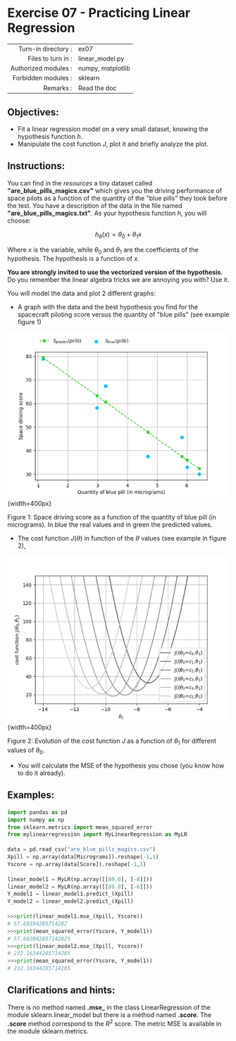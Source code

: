 # Exercise 07 - Practicing Linear Regression

|                         |                    |
| -----------------------:| ------------------ |
|   Turn-in directory :   |  ex07              |
|   Files to turn in :    |  linear\_model.py  |
|   Authorized modules :  |  numpy, matplotlib |
|   Forbidden modules :   |  sklearn           |
|   Remarks :             |  Read the doc      |

## Objectives: 
* Fit a linear regression model on a very small dataset, knowing the hypothesis function $h$.
* Manipulate the cost function $J$, plot it and briefly analyze the plot.


## Instructions:
You can find in the _resources_ a tiny dataset called __"are_blue_pills_magics.csv"__ which gives you the driving performance of space pilots as a function of the quantity of the "blue pills" they took before the test. You have a description of the data in the file named __"are_blue_pills_magics.txt"__.
As your hypothesis function $h$, you will choose:

$$
h_{\theta}(x) = \theta_0 + \theta_1x
$$

Where $x$ is the variable, while $\theta_0$ and $\theta_1$ are the coefficients of the hypothesis. The hypothesis is a function of $x$.

__You are strongly invited to use the vectorized version of the hypothesis.__ Do you remember the linear algebra tricks we are annoying you with? Use it.

You will model the data and plot 2 different graphs:
* A graph with the data and the best hypothesis you find for the spacecraft piloting score versus the quantity of "blue pills" (see example figure 1)

![titre](../assets/ex04_score_vs_bluepills.png){width=400px}

Figure 1: Space driving score as a function of the quantity of blue pill (in micrograms). In blue the real values and in green the predicted values.

* The cost function $J(\theta)$ in function of the $\theta$ values (see example in figure 2),

![titre](../assets/ex04_J_vs_t1.png){width=400px}

Figure 2: Evolution of the cost function $J$ as a function of $\theta_1$ for different values of $\theta_0$.

* You will calculate the MSE of the hypothesis you chose (you know how to do it already).

## Examples:
```python
import pandas as pd
import numpy as np
from sklearn.metrics import mean_squared_error
from mylinearregression import MyLinearRegression as MyLR

data = pd.read_csv("are_blue_pills_magics.csv")
Xpill = np.array(data[Micrograms]).reshape(-1,1)
Yscore = np.array(data[Score]).reshape(-1,1)

linear_model1 = MyLR(np.array([[89.0], [-8]]))
linear_model2 = MyLR(np.array([[89.0], [-6]]))
Y_model1 = linear_model1.predict_(Xpill)
Y_model2 = linear_model2.predict_(Xpill)

>>>print(linear_model1.mse_(Xpill, Yscore))
# 57.60304285714282
>>>print(mean_squared_error(Yscore, Y_model1))
# 57.603042857142825
>>>print(linear_model2.mse_(Xpill, Yscore))
# 232.16344285714285
>>>print(mean_squared_error(Yscore, Y_model1))
# 232.16344285714285
```

## Clarifications and hints:
There is no method named __.mse\___ in the class LinearRegression of the module sklearn.linear_model but there is a method named __.score__. The __.score__ method correspond to the $R^2$ score. The metric MSE is available in the module sklearn.metrics.